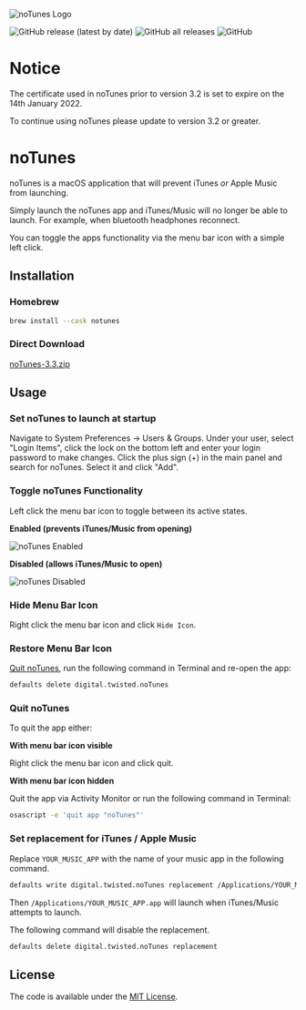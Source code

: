 ![noTunes Logo](/screenshots/app-icon.png)

![GitHub release (latest by date)](https://img.shields.io/github/v/release/tombonez/notunes)
![GitHub all releases](https://img.shields.io/github/downloads/tombonez/notunes/total)
![GitHub](https://img.shields.io/github/license/tombonez/notunes)

# Notice

The certificate used in noTunes prior to version 3.2 is set to expire on the 14th January 2022.

To continue using noTunes please update to version 3.2 or greater.

# noTunes

noTunes is a macOS application that will prevent iTunes _or_ Apple Music from launching.

Simply launch the noTunes app and iTunes/Music will no longer be able to launch. For example, when bluetooth headphones reconnect.

You can toggle the apps functionality via the menu bar icon with a simple left click.

## Installation

### Homebrew

```bash
brew install --cask notunes
```

### Direct Download

[noTunes-3.3.zip](https://github.com/tombonez/noTunes/releases/download/v3.3/noTunes-3.3.zip)

## Usage

### Set noTunes to launch at startup

Navigate to System Preferences -> Users & Groups.  Under your user, select "Login Items", click the lock on the bottom left and enter your login password to make changes.  Click the plus sign (+) in the main panel and search for noTunes.  Select it and click "Add".

### Toggle noTunes Functionality

Left click the menu bar icon to toggle between its active states.

**Enabled (prevents iTunes/Music from opening)**

![noTunes Enabled](/screenshots/menubar-enabled.png)

**Disabled (allows iTunes/Music to open)**

![noTunes Disabled](/screenshots/menubar-disabled.png)

### Hide Menu Bar Icon

Right click the menu bar icon and click `Hide Icon`.

### Restore Menu Bar Icon

[Quit noTunes](#quit-notunes), run the following command in Terminal and re-open the app:

```bash
defaults delete digital.twisted.noTunes
```

### Quit noTunes

To quit the app either:

**With menu bar icon visible**

Right click the menu bar icon and click quit.

**With menu bar icon hidden**

Quit the app via Activity Monitor or run the following command in Terminal:

```bash
osascript -e 'quit app "noTunes"'
```

### Set replacement for iTunes / Apple Music

Replace `YOUR_MUSIC_APP` with the name of your music app in the following command.
```bash
defaults write digital.twisted.noTunes replacement /Applications/YOUR_MUSIC_APP.app
```

Then `/Applications/YOUR_MUSIC_APP.app` will launch when iTunes/Music attempts to launch.

The following command will disable the replacement.

```bash
defaults delete digital.twisted.noTunes replacement
```

## License

The code is available under the [MIT License](https://github.com/tombonez/notunes/blob/master/LICENSE).
